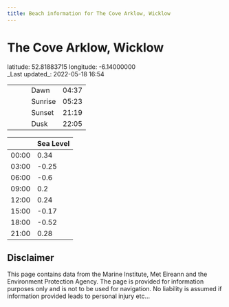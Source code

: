 ```yaml
---
title: Beach information for The Cove Arklow, Wicklow
---
```

# The Cove Arklow, Wicklow 

<div class="location-info">latitude: 52.81883715 longitude: -6.14000000</div>
<div class="met-eireann-warnings"></div>
_Last updated_: 2022-05-18 16:54

|   |   |   |   |   |
|---|---|---|---|---|
|   |   |   | Dawn  | 04:37 |
|   |   |   | Sunrise  | 05:23 |
|   |   |   | Sunset  | 21:19 |
|   |   |   | Dusk  | 22:05 |

<div></div>

|   | Sea Level  |
|---|---|
| 00:00 | 0.34 |
| 03:00 | -0.25 |
| 06:00 | -0.6 |
| 09:00 | 0.2 |
| 12:00 | 0.24 |
| 15:00 | -0.17 |
| 18:00 | -0.52 |
| 21:00 | 0.28 |

## Disclaimer

This page contains data from the Marine Institute,
Met Eireann and the Environment Protection Agency. The page is provided for
information purposes only and is not to be used for navigation. No liability
is assumed if information provided leads to personal injury etc...